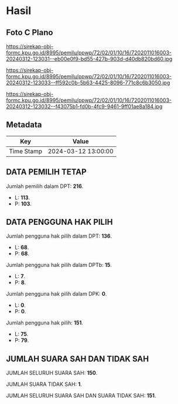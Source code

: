 # Hasil

## Foto C Plano

https://sirekap-obj-formc.kpu.go.id/8995/pemilu/ppwp/72/02/01/10/16/7202011016003-20240312-123031--eb00e0f9-bd55-427b-903d-d40db820bd60.jpg

https://sirekap-obj-formc.kpu.go.id/8995/pemilu/ppwp/72/02/01/10/16/7202011016003-20240312-123033--ff592c0b-5b63-4425-8096-771c8c6b3050.jpg

https://sirekap-obj-formc.kpu.go.id/8995/pemilu/ppwp/72/02/01/10/16/7202011016003-20240312-123032--f43075b1-fd0b-4fc9-9461-9ff01ae8a184.jpg


## Metadata

| Key        | Value               |
| ---------- | ------------------- |
| Time Stamp | 2024-03-12 13:00:00 |


## DATA PEMILIH TETAP

Jumlah pemilih dalam DPT: **216**.
 * L: **113**.
 * P: **103**.

## DATA PENGGUNA HAK PILIH

Jumlah pengguna hak pilih dalam DPT: **136**.
 * L: **68**.
 * P: **68**.

Jumlah pengguna hak pilih dalam DPTb: **15**.
 * L: **7**.
 * P: **8**.

Jumlah pengguna hak pilih dalam DPK: **0**.
 * L: **0**.
 * P: **0**.

Jumlah pengguna hak pilih: **151**.
 * L: **75**.
 * P: **79**.

## JUMLAH SUARA SAH DAN TIDAK SAH

JUMLAH SELURUH SUARA SAH: **150**.

JUMLAH SUARA TIDAK SAH: **1**.

JUMLAH SELURUH SUARA SAH DAN SUARA TIDAK SAH: **151**.


